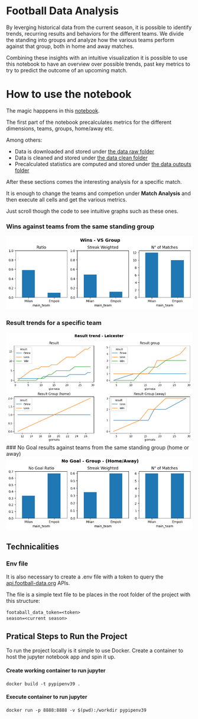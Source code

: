 # Football Data Analysis
By leverging historical data from the current season, it is possible to identify trends, recurring results and behaviors for the different teams. We divide the standing into groups and analyze how the various teams perform against that group, both in home and away matches. 

Combining these insights with an intuitive visualization it is possible to use this notebook to have an overview over possible trends, past key metrics to try to predict the outcome of an upcoming match.

##
# How to use the notebook
The magic happpens in this [notebook](Analysis.ipynb). 

The first part of the notebook precalculates metrics for the different dimensions, teams, groups, home/away etc.

Among others:
 - Data is downloaded and stored under [the data raw folder](./data/raw)
 - Data is cleaned and stored under [the data clean folder](./data/clean)
 - Precalculated statistics are computed and stored under [the data outputs folder](./data/outputs)

After these sections comes the interesting analysis for a specific match.

It is enough to change the teams and competion under **Match Analysis** and then execute all cells and get the various metrics.

Just scroll though the code to see intuitive graphs such as these ones.

### Wins against teams from the same standing group
![Wins VS Group](./images/wins-vs-group.png)
### Result trends for a specific team
![Result Trend - Leicster](./images/resulttrend-leicster.png)
### No Goal results against teams from the same standing group (home or away)
![NoGoal](./images/nogoal.png)


## Technicalities
### Env file
It is also necessary to create a .env file with a token to query the [api.football-data.org](https://www.football-data.org/) APIs.

The file is a simple text file to be places in the root folder of the project with this structure:
```
footaball_data_token=<token>
season=<current season>
```

## Pratical Steps to Run the Project

To run the project locally is it simple to use Docker. Create a container to host the jupyter notebook app and spin it up.

#### Create working container to run jupyter
```
docker build -t pypipenv39 .
```
#### Execute container to run jupyter
```
docker run -p 8888:8888 -v $(pwd):/workdir pypipenv39
```

